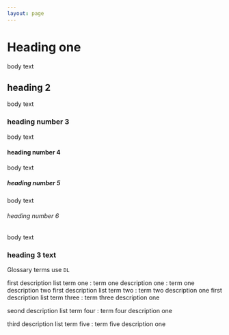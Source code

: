 ```yaml
---
layout: page
---
```

# Heading one

body text

## heading 2

body text

### heading number 3

body text

#### heading number 4

body text

##### heading number 5

body text

###### heading number 6

body text

### heading 3 text

Glossary terms use `DL`

first description list term one
: term one description one
: term one  description two
first description list term two
: term two description one
first description list term three
: term three description one

seond description list term four
: term four description one

third description list term five
: term five description one
